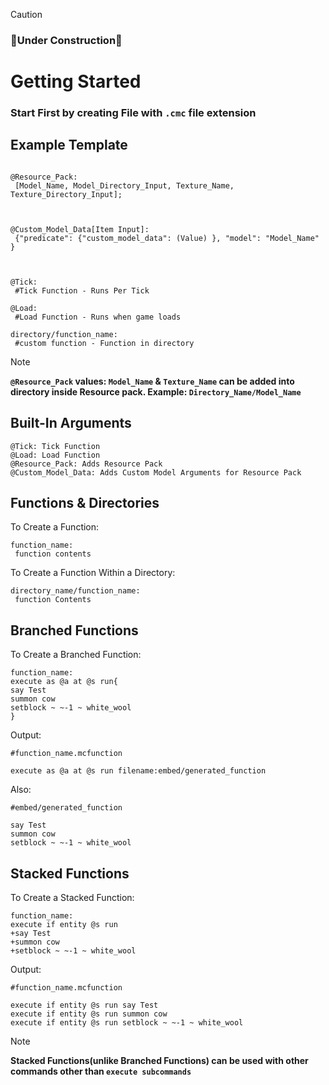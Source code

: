 > [!CAUTION]
> ### 🚧Under Construction🚧
# Getting Started
### Start First by creating File with `.cmc` file extension 
## Example Template
```

@Resource_Pack:
 [Model_Name, Model_Directory_Input, Texture_Name, Texture_Directory_Input];
 


@Custom_Model_Data[Item Input]:
 {"predicate": {"custom_model_data": (Value) }, "model": "Model_Name" }



@Tick:
 #Tick Function - Runs Per Tick

@Load:
 #Load Function - Runs when game loads

directory/function_name:
 #custom function - Function in directory
```
> [!NOTE]
> **`@Resource_Pack` values: `Model_Name` & `Texture_Name` can be added into directory inside Resource pack. 
   Example: `Directory_Name/Model_Name`**

## Built-In Arguments
```
@Tick: Tick Function
@Load: Load Function
@Resource_Pack: Adds Resource Pack
@Custom_Model_Data: Adds Custom Model Arguments for Resource Pack
```

## Functions & Directories
To Create a Function:
```
function_name:
 function contents

```
To Create a Function Within a Directory:
```
directory_name/function_name:
 function Contents
```

## Branched Functions

To Create a Branched Function:
```
function_name:
execute as @a at @s run{
say Test
summon cow
setblock ~ ~-1 ~ white_wool
}
```
Output:
```
#function_name.mcfunction

execute as @a at @s run filename:embed/generated_function
```
Also:
  ```
#embed/generated_function

say Test
summon cow
setblock ~ ~-1 ~ white_wool
```

## Stacked Functions

To Create a Stacked Function:
```
function_name:
execute if entity @s run
+say Test
+summon cow
+setblock ~ ~-1 ~ white_wool
```
Output:
```
#function_name.mcfunction

execute if entity @s run say Test
execute if entity @s run summon cow
execute if entity @s run setblock ~ ~-1 ~ white_wool

```
> [!NOTE]
> **Stacked Functions(unlike Branched Functions) can be used with other commands other than `execute subcommands`**




















